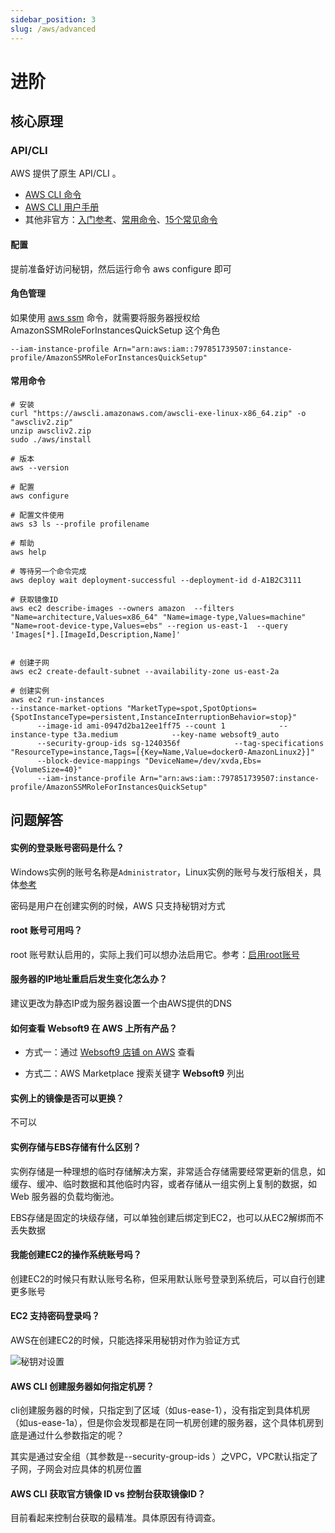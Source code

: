 ```yaml
---
sidebar_position: 3
slug: /aws/advanced
---
```


# 进阶

## 核心原理

### API/CLI

AWS 提供了原生 API/CLI 。 

- [AWS CLI 命令](https://awscli.amazonaws.com/v2/documentation/api/latest/index.html)
- [AWS CLI 用户手册](https://docs.aws.amazon.com/cli/latest/userguide/cli-chap-welcome.html)
- 其他非官方：[入门参考](https://razeencheng.com/post/tool-awscli-overview-1.html)、[常用命令](https://www.studytrails.com/amazon-aws/create-aws-ec2-instance-using-cli/)、[15个常见命令](https://www.thegeekstuff.com/2016/04/aws-ec2-cli-examples/)

#### 配置

提前准备好访问秘钥，然后运行命令 aws configure 即可 

#### 角色管理

如果使用 [aws ssm](https://docs.aws.amazon.com/zh_cn/systems-manager/latest/userguide/ssm-agent.html) 命令，就需要将服务器授权给 AmazonSSMRoleForInstancesQuickSetup 这个角色

```
--iam-instance-profile Arn="arn:aws:iam::797851739507:instance-profile/AmazonSSMRoleForInstancesQuickSetup"
```
#### 常用命令

```
# 安装
curl "https://awscli.amazonaws.com/awscli-exe-linux-x86_64.zip" -o "awscliv2.zip"
unzip awscliv2.zip
sudo ./aws/install

# 版本
aws --version

# 配置
aws configure

# 配置文件使用
aws s3 ls --profile profilename

# 帮助
aws help

# 等待另一个命令完成
aws deploy wait deployment-successful --deployment-id d-A1B2C3111

# 获取镜像ID
aws ec2 describe-images --owners amazon  --filters "Name=architecture,Values=x86_64" "Name=image-type,Values=machine" "Name=root-device-type,Values=ebs" --region us-east-1  --query 'Images[*].[ImageId,Description,Name]' 


# 创建子网
aws ec2 create-default-subnet --availability-zone us-east-2a

# 创建实例
aws ec2 run-instances
--instance-market-options "MarketType=spot,SpotOptions={SpotInstanceType=persistent,InstanceInterruptionBehavior=stop}"     
      --image-id ami-0947d2ba12ee1ff75 --count 1            --instance-type t3a.medium            --key-name websoft9_auto   
	  --security-group-ids sg-1240356f            --tag-specifications "ResourceType=instance,Tags=[{Key=Name,Value=docker0-AmazonLinux2}]"  
	  --block-device-mappings "DeviceName=/dev/xvda,Ebs={VolumeSize=40}"       
	  --iam-instance-profile Arn="arn:aws:iam::797851739507:instance-profile/AmazonSSMRoleForInstancesQuickSetup"
```

## 问题解答

#### 实例的登录账号密码是什么？ 

Windows实例的账号名称是`Administrator`，Linux实例的账号与发行版相关，具体[参考](../user/cloud#osaccount)   

密码是用户在创建实例的时候，AWS 只支持秘钥对方式

#### root 账号可用吗？

root 账号默认启用的，实际上我们可以想办法启用它。参考：[启用root账号](../aws#connectlinux)

#### 服务器的IP地址重启后发生变化怎么办？

建议更改为静态IP或为服务器设置一个由AWS提供的DNS

#### 如何查看 Websoft9 在 AWS 上所有产品？

* 方式一：通过 [Websoft9 店铺 on AWS](https://aws.amazon.com/marketplace/seller-profile?id=c639a579-182c-4d30-8578-4d4d89fba658) 查看

* 方式二：AWS Marketplace 搜索关键字 **Websoft9** 列出

#### 实例上的镜像是否可以更换？

不可以

#### 实例存储与EBS存储有什么区别？

实例存储是一种理想的临时存储解决方案，非常适合存储需要经常更新的信息，如缓存、缓冲、临时数据和其他临时内容，或者存储从一组实例上复制的数据，如 Web 服务器的负载均衡池。

EBS存储是固定的块级存储，可以单独创建后绑定到EC2，也可以从EC2解绑而不丢失数据

#### 我能创建EC2的操作系统账号吗？

创建EC2的时候只有默认账号名称，但采用默认账号登录到系统后，可以自行创建更多账号

#### EC2 支持密码登录吗？

AWS在创建EC2的时候，只能选择采用秘钥对作为验证方式

![秘钥对设置](https://libs.websoft9.com/Websoft9/DocsPicture/zh/aws/aws-ec2createpw-websoft9.png)

#### AWS CLI 创建服务器如何指定机房？

cli创建服务器的时候，只指定到了区域（如us-ease-1），没有指定到具体机房（如us-ease-1a），但是你会发现都是在同一机房创建的服务器，这个具体机房到底是通过什么参数指定的呢？

其实是通过安全组（其参数是--security-group-ids ）之VPC，VPC默认指定了子网，子网会对应具体的机房位置

#### AWS CLI 获取官方镜像 ID vs 控制台获取镜像ID？

目前看起来控制台获取的最精准。具体原因有待调查。

